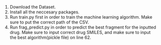 1. Download the Dataset.
2. Install all the neccesary packages.
3. Run train.py first in order to train the machine learning algorithm. Make sure to put the correct path of the CSV.
4. Run frag_predict.py in order to predict the best fragment for the inputted drug. Make sure to input correct drug SMILES, and make sure to input the best algorithm(pickle file) on line 62.
